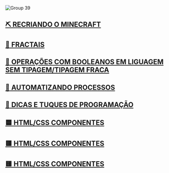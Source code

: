 ![Group 39](https://user-images.githubusercontent.com/60229463/233161354-8d451f20-1ee6-4600-a768-d8c94b08f32e.png)

## [⛏️ RECRIANDO O MINECRAFT](https://www.tiktok.com/@rozdrigo_dev/video/7187264267077324038?is_from_webapp=1&sender_device=pc&web_id=7188344215650108933)
## [🌳 FRACTAIS](https://www.tiktok.com/@rozdrigo_dev/video/7192457519158004997?is_from_webapp=1&sender_device=pc&web_id=7188344215650108933)
## [🐞 OPERAÇÕES COM BOOLEANOS EM LIGUAGEM SEM TIPAGEM/TIPAGEM FRACA](https://www.tiktok.com/@rozdrigo_dev/video/7192075207765396741?is_from_webapp=1&sender_device=pc&web_id=7188344215650108933)
## [🤖 AUTOMATIZANDO PROCESSOS](https://www.tiktok.com/@rozdrigo_dev/video/7187264740429761797?is_from_webapp=1&sender_device=pc&web_id=7188344215650108933)
## [🍦 DICAS E TUQUES DE PROGRAMAÇÃO](https://www.tiktok.com/@rozdrigo_dev/video/7005694777291328773?is_from_webapp=1&sender_device=pc&web_id=7188344215650108933)
## [🟦 HTML/CSS COMPONENTES](https://www.tiktok.com/@rozdrigo_dev/video/7005693668422159622?is_from_webapp=1&sender_device=pc&web_id=7188344215650108933)
## [🟥 HTML/CSS COMPONENTES](https://www.tiktok.com/@rozdrigo_dev/video/7005693389534530821?is_from_webapp=1&sender_device=pc&web_id=7188344215650108933)
## [🟨 HTML/CSS COMPONENTES](https://www.tiktok.com/@rozdrigo_dev/video/7005692978119462150?is_from_webapp=1&sender_device=pc&web_id=7188344215650108933)
